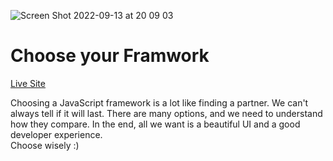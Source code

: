 ![Screen Shot 2022-09-13 at 20 09 03](https://user-images.githubusercontent.com/88082101/189964171-c1b8a363-8e21-40e2-9642-9ff1001aeb0c.png)


# Choose your Framwork
[Live Site](https://choose-your-framework.vercel.app/)

Choosing a JavaScript framework is a lot like finding a partner. We can't always tell if it will last.
      There are many options, and we need to understand how they compare.
      In the end, all we want is a beautiful UI and a good developer experience.
      <br>
      Choose wisely :)
